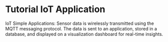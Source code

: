 # Tutorial IoT Application
IoT Simple Applications: Sensor data is wirelessly transmitted using the MQTT messaging protocol. The data is sent to an application, stored in a database, and displayed on a visualization dashboard for real-time insights.
